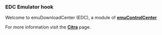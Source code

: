 ### EDC Emulator hook

Welcome to emuDownloadCenter (EDC), a module of [**emuControlCenter**](https://github.com/PhoenixInteractiveNL/emuControlCenter/wiki/)

For more information visit the [**Citra**](https://github.com/PhoenixInteractiveNL/edc-masterhook/wiki/Emulator-citra#menu) page.
